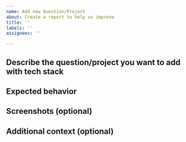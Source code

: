 ```yaml
---
name: Add new Question/Project
about: Create a report to help us improve
title: ''
labels: ''
assignees: ''

---
```




## Describe the question/project you want to add with tech stack
<!-- A clear and concise description of the new question you want to add and the relevant technology stack. -->

## Expected behavior
<!-- A clear and concise description of the expected format and behavior of the new question. -->

## Screenshots (optional)
<!-- If applicable, add screenshots or code snippets to help illustrate the question. -->

## Additional context (optional)
<!-- Add any other context about the new question here. -->
